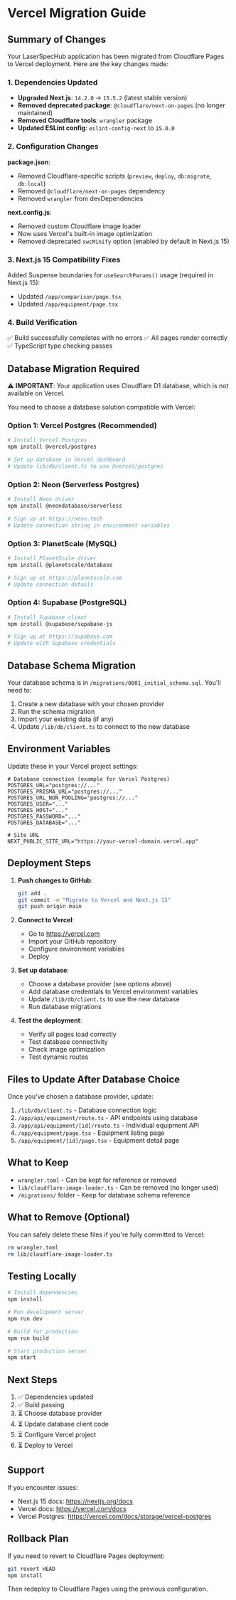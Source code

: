 # Vercel Migration Guide

## Summary of Changes

Your LaserSpecHub application has been migrated from Cloudflare Pages to Vercel deployment. Here are the key changes made:

### 1. Dependencies Updated

- **Upgraded Next.js**: `14.2.0` → `15.5.2` (latest stable version)
- **Removed deprecated package**: `@cloudflare/next-on-pages` (no longer maintained)
- **Removed Cloudflare tools**: `wrangler` package
- **Updated ESLint config**: `eslint-config-next` to `15.0.0`

### 2. Configuration Changes

**package.json**:
- Removed Cloudflare-specific scripts (`preview`, `deploy`, `db:migrate`, `db:local`)
- Removed `@cloudflare/next-on-pages` dependency
- Removed `wrangler` from devDependencies

**next.config.js**:
- Removed custom Cloudflare image loader
- Now uses Vercel's built-in image optimization
- Removed deprecated `swcMinify` option (enabled by default in Next.js 15)

### 3. Next.js 15 Compatibility Fixes

Added Suspense boundaries for `useSearchParams()` usage (required in Next.js 15):
- Updated `/app/comparison/page.tsx`
- Updated `/app/equipment/page.tsx`

### 4. Build Verification

✅ Build successfully completes with no errors
✅ All pages render correctly
✅ TypeScript type checking passes

## Database Migration Required

⚠️ **IMPORTANT**: Your application uses Cloudflare D1 database, which is not available on Vercel.

You need to choose a database solution compatible with Vercel:

### Option 1: Vercel Postgres (Recommended)
```bash
# Install Vercel Postgres
npm install @vercel/postgres

# Set up database in Vercel dashboard
# Update lib/db/client.ts to use @vercel/postgres
```

### Option 2: Neon (Serverless Postgres)
```bash
# Install Neon driver
npm install @neondatabase/serverless

# Sign up at https://neon.tech
# Update connection string in environment variables
```

### Option 3: PlanetScale (MySQL)
```bash
# Install PlanetScale driver
npm install @planetscale/database

# Sign up at https://planetscale.com
# Update connection details
```

### Option 4: Supabase (PostgreSQL)
```bash
# Install Supabase client
npm install @supabase/supabase-js

# Sign up at https://supabase.com
# Update with Supabase credentials
```

## Database Schema Migration

Your database schema is in `/migrations/0001_initial_schema.sql`. You'll need to:

1. Create a new database with your chosen provider
2. Run the schema migration
3. Import your existing data (if any)
4. Update `/lib/db/client.ts` to connect to the new database

## Environment Variables

Update these in your Vercel project settings:

```env
# Database connection (example for Vercel Postgres)
POSTGRES_URL="postgres://..."
POSTGRES_PRISMA_URL="postgres://..."
POSTGRES_URL_NON_POOLING="postgres://..."
POSTGRES_USER="..."
POSTGRES_HOST="..."
POSTGRES_PASSWORD="..."
POSTGRES_DATABASE="..."

# Site URL
NEXT_PUBLIC_SITE_URL="https://your-vercel-domain.vercel.app"
```

## Deployment Steps

1. **Push changes to GitHub**:
   ```bash
   git add .
   git commit -m "Migrate to Vercel and Next.js 15"
   git push origin main
   ```

2. **Connect to Vercel**:
   - Go to https://vercel.com
   - Import your GitHub repository
   - Configure environment variables
   - Deploy

3. **Set up database**:
   - Choose a database provider (see options above)
   - Add database credentials to Vercel environment variables
   - Update `/lib/db/client.ts` to use the new database
   - Run database migrations

4. **Test the deployment**:
   - Verify all pages load correctly
   - Test database connectivity
   - Check image optimization
   - Test dynamic routes

## Files to Update After Database Choice

Once you've chosen a database provider, update:

1. `/lib/db/client.ts` - Database connection logic
2. `/app/api/equipment/route.ts` - API endpoints using database
3. `/app/api/equipment/[id]/route.ts` - Individual equipment API
4. `/app/equipment/page.tsx` - Equipment listing page
5. `/app/equipment/[id]/page.tsx` - Equipment detail page

## What to Keep

- `wrangler.toml` - Can be kept for reference or removed
- `lib/cloudflare-image-loader.ts` - Can be removed (no longer used)
- `/migrations/` folder - Keep for database schema reference

## What to Remove (Optional)

You can safely delete these files if you're fully committed to Vercel:

```bash
rm wrangler.toml
rm lib/cloudflare-image-loader.ts
```

## Testing Locally

```bash
# Install dependencies
npm install

# Run development server
npm run dev

# Build for production
npm run build

# Start production server
npm start
```

## Next Steps

1. ✅ Dependencies updated
2. ✅ Build passing
3. ⏳ Choose database provider
4. ⏳ Update database client code
5. ⏳ Configure Vercel project
6. ⏳ Deploy to Vercel

## Support

If you encounter issues:
- Next.js 15 docs: https://nextjs.org/docs
- Vercel docs: https://vercel.com/docs
- Vercel Postgres: https://vercel.com/docs/storage/vercel-postgres

## Rollback Plan

If you need to revert to Cloudflare Pages deployment:

```bash
git revert HEAD
npm install
```

Then redeploy to Cloudflare Pages using the previous configuration.







